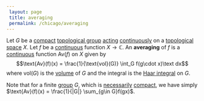 ```yaml
---
 layout: page
 title: averaging
 permalink: /chicago/averaging
---
```

Let $G$ be a [compact](https://mathgloss.github.io/MathGloss/chicago/compact) [topological group](https://mathgloss.github.io/MathGloss/chicago/topological_group) [acting](https://mathgloss.github.io/MathGloss/chicago/group_action) [continuously](https://mathgloss.github.io/MathGloss/chicago/continuous) on a [topological space](https://mathgloss.github.io/MathGloss/chicago/topological_space) $X$. Let $f$ be a [continuous](https://mathgloss.github.io/MathGloss/chicago/continuous) function $X\to \mathbb C$. An **averaging** of $f$ is a [continuous](https://mathgloss.github.io/MathGloss/chicago/continuous) function $\text{Av}(f)$ on $X$ given by $$\text{Av}(f)(x) = \frac{1}{\text{vol}(G)} \int_G f(g\cdot x)\text dx$$ where $\text{vol}(G)$ is the [volume](https://mathgloss.github.io/MathGloss/chicago/volume_of_compact_topological_space) of $G$ and the integral is the [Haar integral](https://mathgloss.github.io/MathGloss/chicago/Haar_integral) on $G$. 

Note that for a finite [group](https://mathgloss.github.io/MathGloss/chicago/group) $G$, which is [necessarily](https://mathgloss.github.io/MathGloss/chicago/finite_sets_are_compact) [compact](https://mathgloss.github.io/MathGloss/chicago/compact), we have simply $\text{Av}(f)(x) = \frac{1}{|G|} \sum_{g\in G}f(gx)$. 